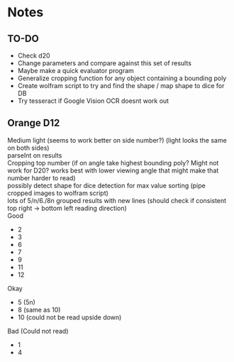 # Notes

## TO-DO
* Check d20
* Change parameters and compare against this set of results
* Maybe make a quick evaluator program
* Generalize cropping function for any object containing a bounding poly 
* Create wolfram script to try and find the shape / map shape to dice for DB
* Try tesseract if Google Vision OCR doesnt work out


## Orange D12
Medium light (seems to work better on side number?) (light looks the same on both sides)  
parseInt on results  
Cropping top number (if on angle take highest bounding poly? Might not work for D20? works best with lower viewing angle that might make that number harder to read)  
possibly detect shape for dice detection for max value sorting (pipe cropped images to wolfram script)  
lots of 5/n/6./8n grouped results with new lines (should check if consistent top right -> bottom left reading direction)  
Good
* 2
* 3
* 6
* 7
* 9
* 11
* 12

Okay
* 5 (5n)
* 8 (same as 10)
* 10 (could not be read upside down)

Bad (Could not read)
* 1
* 4 

